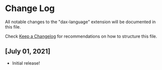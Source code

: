 # Change Log

All notable changes to the "dax-language" extension will be documented in this file.

Check [Keep a Changelog](http://keepachangelog.com/) for recommendations on how to structure this file.

## [July 01, 2021]

- Initial release!
